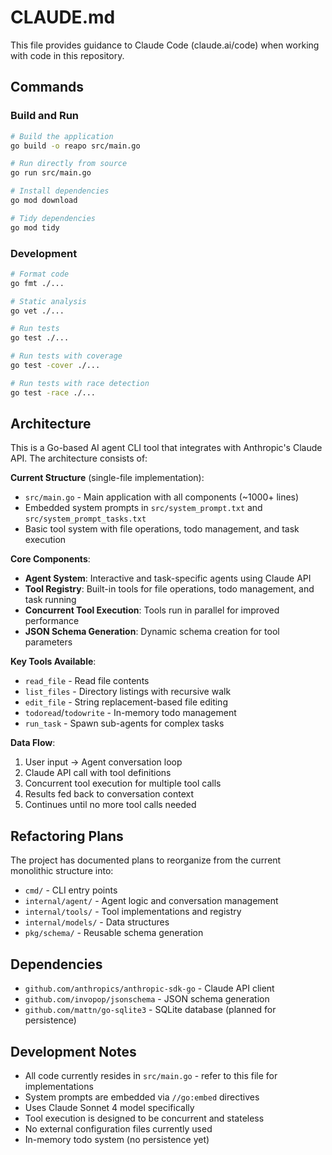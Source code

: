 # CLAUDE.md

This file provides guidance to Claude Code (claude.ai/code) when working with code in this repository.

## Commands

### Build and Run
```bash
# Build the application
go build -o reapo src/main.go

# Run directly from source
go run src/main.go

# Install dependencies
go mod download

# Tidy dependencies
go mod tidy
```

### Development
```bash
# Format code
go fmt ./...

# Static analysis
go vet ./...

# Run tests
go test ./...

# Run tests with coverage
go test -cover ./...

# Run tests with race detection
go test -race ./...
```

## Architecture

This is a Go-based AI agent CLI tool that integrates with Anthropic's Claude API. The architecture consists of:

**Current Structure** (single-file implementation):
- `src/main.go` - Main application with all components (~1000+ lines)
- Embedded system prompts in `src/system_prompt.txt` and `src/system_prompt_tasks.txt`
- Basic tool system with file operations, todo management, and task execution

**Core Components**:
- **Agent System**: Interactive and task-specific agents using Claude API
- **Tool Registry**: Built-in tools for file operations, todo management, and task running
- **Concurrent Tool Execution**: Tools run in parallel for improved performance
- **JSON Schema Generation**: Dynamic schema creation for tool parameters

**Key Tools Available**:
- `read_file` - Read file contents
- `list_files` - Directory listings with recursive walk
- `edit_file` - String replacement-based file editing
- `todoread`/`todowrite` - In-memory todo management
- `run_task` - Spawn sub-agents for complex tasks

**Data Flow**:
1. User input → Agent conversation loop
2. Claude API call with tool definitions
3. Concurrent tool execution for multiple tool calls
4. Results fed back to conversation context
5. Continues until no more tool calls needed

## Refactoring Plans

The project has documented plans to reorganize from the current monolithic structure into:
- `cmd/` - CLI entry points
- `internal/agent/` - Agent logic and conversation management  
- `internal/tools/` - Tool implementations and registry
- `internal/models/` - Data structures
- `pkg/schema/` - Reusable schema generation

## Dependencies

- `github.com/anthropics/anthropic-sdk-go` - Claude API client
- `github.com/invopop/jsonschema` - JSON schema generation
- `github.com/mattn/go-sqlite3` - SQLite database (planned for persistence)

## Development Notes

- All code currently resides in `src/main.go` - refer to this file for implementations
- System prompts are embedded via `//go:embed` directives
- Uses Claude Sonnet 4 model specifically
- Tool execution is designed to be concurrent and stateless
- No external configuration files currently used
- In-memory todo system (no persistence yet)